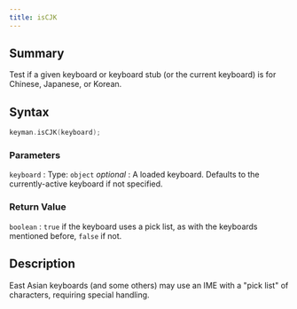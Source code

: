 ```yaml
---
title: isCJK
---
```


## Summary

Test if a given keyboard or keyboard stub (or the current keyboard) is for Chinese, Japanese, or Korean.

## Syntax

```c
keyman.isCJK(keyboard);
```

### Parameters

`keyboard`
:   Type: `object` *optional*
:   A loaded keyboard. Defaults to the currently-active keyboard if not specified.

### Return Value

`boolean`
:   `true` if the keyboard uses a pick list, as with the keyboards mentioned before, `false` if not.

## Description

East Asian keyboards (and some others) may use an IME with a "pick list" of characters, requiring special handling.
